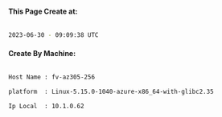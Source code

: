 
   
#### This Page Create at:

```bash

2023-06-30 - 09:09:38 UTC

```

#### Create By Machine:

```bash

Host Name : fv-az305-256

platform  : Linux-5.15.0-1040-azure-x86_64-with-glibc2.35

Ip Local  : 10.1.0.62

```

